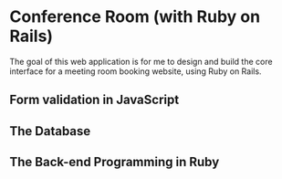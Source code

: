 # Conference Room (with Ruby on Rails)

The goal of this web application is for me to design and build the core interface for a meeting room booking website,
using Ruby on Rails. 

## Form validation in JavaScript 

## The Database

## The Back-end Programming in Ruby

